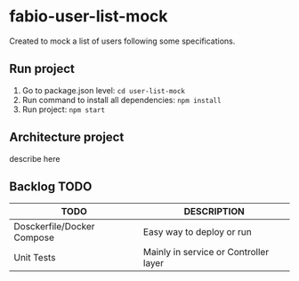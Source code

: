 # fabio-user-list-mock

Created to mock a list of users following some specifications.

## Run project

1. Go to package.json level: `cd user-list-mock`
2. Run command to install all dependencies: `npm install`
3. Run project: `npm start`

## Architecture project

describe here

## Backlog TODO

| TODO                       | DESCRIPTION                           |
| -------------------------- | ------------------------------------- |
| Dosckerfile/Docker Compose | Easy way to deploy or run             |
| Unit Tests                 | Mainly in service or Controller layer |
